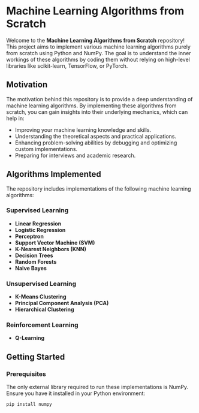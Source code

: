 # Machine Learning Algorithms from Scratch

Welcome to the **Machine Learning Algorithms from Scratch** repository! This project aims to implement various machine learning algorithms purely from scratch using Python and NumPy. The goal is to understand the inner workings of these algorithms by coding them without relying on high-level libraries like scikit-learn, TensorFlow, or PyTorch.

## Motivation

The motivation behind this repository is to provide a deep understanding of machine learning algorithms. By implementing these algorithms from scratch, you can gain insights into their underlying mechanics, which can help in:

- Improving your machine learning knowledge and skills.
- Understanding the theoretical aspects and practical applications.
- Enhancing problem-solving abilities by debugging and optimizing custom implementations.
- Preparing for interviews and academic research.

## Algorithms Implemented

The repository includes implementations of the following machine learning algorithms:

### Supervised Learning

- **Linear Regression**
- **Logistic Regression**
- **Perceptron**
- **Support Vector Machine (SVM)**
- **K-Nearest Neighbors (KNN)**
- **Decision Trees**
- **Random Forests**
- **Naive Bayes**

### Unsupervised Learning

- **K-Means Clustering**
- **Principal Component Analysis (PCA)**
- **Hierarchical Clustering**

### Reinforcement Learning

- **Q-Learning**

## Getting Started

### Prerequisites

The only external library required to run these implementations is NumPy. Ensure you have it installed in your Python environment:

```bash
pip install numpy
